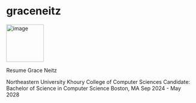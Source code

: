 # graceneitz

 <img width="100" height="100" alt="image" src="https://github.com/user-attachments/assets/f27abec5-f3b2-4b7f-b3f0-052bfe257c56" />

Resume
Grace Neitz

Northeastern University Khoury College of Computer Sciences
Candidate: Bachelor of Science in Computer Science 
Boston, MA Sep 2024 - May 2028
